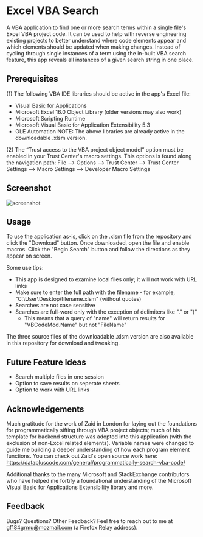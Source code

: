 # Excel VBA Search
A VBA application to find one or more search terms within a single file's Excel VBA project code. It can be used to help with reverse engineering existing 
projects to better understand where code elements appear and which elements should be updated when making changes. Instead of cycling through single 
instances of a term using the in-built VBA search feature, this app reveals all instances of a given search string in one place.

## Prerequisites
(1) The following VBA IDE libraries should be active in the app's Excel file:
  * Visual Basic for Applications
  * Microsoft Excel 16.0 Object Library (older versions may also work)
  * Microsoft Scripting Runtime
  * Microsoft Visual Basic for Application Extensibility 5.3
  * OLE Automation
NOTE: The above libraries are already active in the downloadable .xlsm version.
  
 (2) The “Trust access to the VBA project object model” option must be enabled in your Trust Center's macro settings. This options is
  found along the navigation path: File --> Options --> Trust Center --> Trust Center Settings --> Macro Settings --> Developer Macro Settings

## Screenshot
![screenshot](https://ik.imagekit.io/oaiuoc8qwz1/vbaexelsearchscreenshot_FIhiRh3k6.PNG)

## Usage

To use the application as-is, click on the .xlsm file from the repository and click the "Download" button. Once downloaded, open the file and enable macros. Click the "Begin Search" button and follow the directions as they appear on screen.

Some use tips:
* This app is designed to examine local files only; it will not work with URL links
* Make sure to enter the full path with the filename - for example, "C:\User\Desktop\filename.xlsm" (without quotes)
* Searches are not case sensitive
* Searches are full-word only with the exception of delimiters like "." or ")"
  * This means that a query of "name" will return results for "VBCodeMod.Name" but not "FileName"

The three source files of the downloadable .xlsm version are also available in this repository for download and tweaking.

## Future Feature Ideas
* Search multiple files in one session
* Option to save results on seperate sheets
* Option to work with URL links

## Acknowledgements
Much gratitude for the work of Zaid in London for laying out the foundations for programmatically sifting through VBA project objects; 
much of his template for backend structure was adopted into this application (with the exclusion of non-Excel related elements). Variable names 
were changed to guide me building a deeper understanding of how each program element functions. You can check out Zaid's open source work 
here: https://datapluscode.com/general/programmatically-search-vba-code/

Additional thanks to the many Microsoft and StackExchange contributors who have helped me fortify a foundational understanding
of the Microsoft Visual Basic for Applications Extensibility library and more.

## Feedback
Bugs? Questions? Other Feedback? Feel free to reach out to me at gf184grmu@mozmail.com (a Firefox Relay address).
